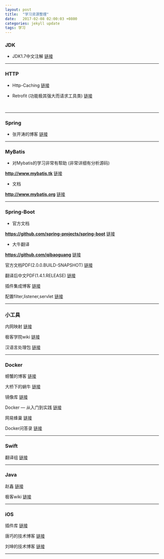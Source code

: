 ```yaml
---
layout: post
title:  "学习资源整理"
date:   2017-02-08 02:00:03 +0800
categories: jekyll update
tags: 学习
---
```


### JDK

- JDK1.7中文注解 [链接](https://github.com/ZhaoX/jdk-1.7-annotated)

---

### HTTP

- Http-Caching [链接](https://developers.google.com/web/fundamentals/performance/optimizing-content-efficiency/http-caching?hl=zh-cn)

- Retrofit (功能极其强大而请求工具类) [链接](http://square.github.io/retrofit/)

  ​

---

### Spring

- 张开涛的博客 [链接](http://jinnianshilongnian.iteye.com/)

---

### MyBatis

- 对Mybatis的学习非常有帮助 (非常详细有分析源码)

 **http://www.mybatis.tk**	[链接](http://www.mybatis.tk)

- 文档 

 **http://www.mybatis.org** [链接](http://www.mybatis.org/)

---

### Spring-Boot

- 官方文档 

 **https://github.com/spring-projects/spring-boot**	[链接](https://github.com/spring-projects/spring-boot)

- 大牛翻译

 **https://github.com/qibaoguang**		[链接](https://github.com/qibaoguang/)

 官方文档PDF(2.0.0.BUILD-SNAPSHOT) [链接](http://lxc.xiaocblog.com/spring-boot-reference.pdf)

 翻译后中文PDF(1.4.1.RELEASE) [链接](http://lxc.xiaocblog.com/spring-boot-reference-guide-zh.pdf)

 插件集成博客 [链接](http://blog.csdn.net/column/details/spring-boot.html)

 配置filter,listener,servlet [链接](http://blog.csdn.net/yxsimple/article/details/46771123)

---

### 小工具

内网映射 [链接](https://natapp.cn/)

极客学院wiki [链接](http://wiki.jikexueyuan.com/)

汉语言处理包 [链接](https://github.com/hankcs/HanLP)

---

### Docker

螃蟹的博客 [链接](http://www.pangxie.space)

大桥下的蜗牛 [链接](https://blog.lab99.org)

镜像库 [链接](https://hub.docker.com/)

Docker — 从入门到实践 [链接](https://yeasy.gitbooks.io/docker_practice/content/)

网易蜂巢 [链接](https://c.163.com/hub#/m/home/)

Docker问答录 [链接](https://blog.lab99.org/post/docker-2016-07-14-faq.html#docker-push-dao-si-you-registry-zong-shi-bu-cheng-gong-zen-me-ban)

---

### Swift

翻译组 [链接](http://swift.gg/)

---

### Java

赵鑫 [链接](http://zhaox.github.io/archive)

极客wiki [链接](http://wiki.jikexueyuan.com/list/java/)

---

### iOS

插件库 [链接](http://github.ibireme.com/github/list/ios/)

唐巧的技术博客 [链接](http://blog.devtang.com/)

刘坤的技术博客 [链接](https://blog.cnbluebox.com/)

---
